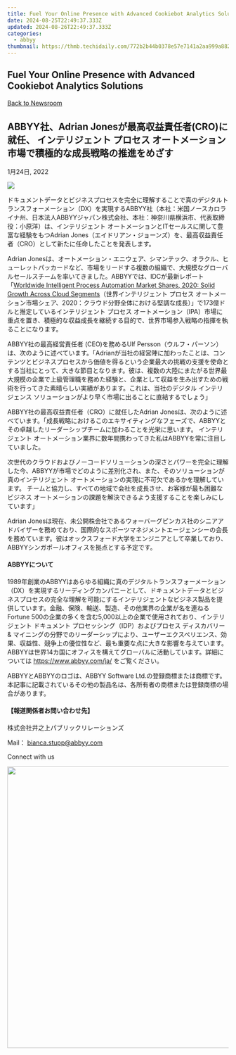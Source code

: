 ```yaml
---
title: Fuel Your Online Presence with Advanced Cookiebot Analytics Solutions
date: 2024-08-25T22:49:37.333Z
updated: 2024-08-26T22:49:37.333Z
categories:
  - abbyy
thumbnail: https://thmb.techidaily.com/772b2b44b0378e57e7141a2aa999a88263926bcf3e3ae208c5af8f61bf24deca.jpg
---
```


## Fuel Your Online Presence with Advanced Cookiebot Analytics Solutions

[Back to Newsroom](https://tools.techidaily.com/abbyy/products/)

## ABBYY社、Adrian Jonesが最高収益責任者(CRO)に就任、 インテリジェント プロセス オートメーション市場で積極的な成長戦略の推進をめざす

1月24日, 2022

![](https://content.abbyy.com/-/media/project/abbyy/abbyy/branchtemplates/shutterstock_1272462163_1296-x-729.jpg?h=729&iar=0&w=1296)

ドキュメントデータとビジネスプロセスを完全に理解することで真のデジタルトランスフォーメーション（DX）を実現するABBYY社（本社：米国ノースカロライナ州、日本法人ABBYYジャパン株式会社、本社：神奈川県横浜市、代表取締役：小原洋）は、インテリジェント オートメーションとITセールスに関して豊富な経験をもつAdrian Jones（エイドリアン・ジョーンズ）を、最高収益責任者（CRO）として新たに任命したことを発表します。

Adrian Jonesは、オートメーション・エニウェア、シマンテック、オラクル、ヒューレットパッカードなど、市場をリードする複数の組織で、大規模なグローバルセールスチームを率いてきました。ABBYYでは、IDCが最新レポート「[Worldwide Intelligent Process Automation Market Shares, 2020: Solid Growth Across Cloud Segments](https://www.idc.com/getdoc.jsp?containerId=US47469221)（世界インテリジェント プロセス オートメーション市場シェア、2020：クラウド分野全体における堅調な成長）」で173億ドルと推定しているインテリジェント プロセス オートメーション（IPA）市場に重点を置き、積極的な収益成長を継続する目的で、世界市場参入戦略の指揮を執ることになります。

ABBYY社の最高経営責任者 (CEO)を務めるUlf Persson（ウルフ・パーソン）は、次のように述べています。「Adrianが当社の経営陣に加わったことは、コンテンツとビジネスプロセスから価値を得るという企業最大の挑戦の支援を使命とする当社にとって、大きな節目となります。彼は、複数の大陸にまたがる世界最大規模の企業で上級管理職を務めた経験と、企業として収益を生み出すための戦術を行ってきた素晴らしい実績があります。これは、当社のデジタル インテリジェンス ソリューションがより早く市場に出ることに直結するでしょう」

ABBYY社の最高収益責任者（CRO）に就任したAdrian Jonesは、次のように述べています。「成長戦略におけるこのエキサイティングなフェーズで、ABBYYとその卓越したリーダーシップチームに加わることを光栄に思います。 インテリジェント オートメーション業界に数年間携わってきた私はABBYYを常に注目していました。

次世代のクラウドおよびノーコードソリューションの深さとパワーを完全に理解した今、ABBYYが市場でどのように差別化され、また、そのソリューションが真のインテリジェント オートメーションの実現に不可欠であるかを理解しています。 チームと協力し、すべての地域で会社を成長させ、お客様が最も困難なビジネス オートメーションの課題を解決できるよう支援することを楽しみにしています」

Adrian Jonesは現在、未公開株会社であるウォーバーグピンカス社のシニアアドバイザーを務めており、国際的なスポーツマネジメントエージェンシーの会長を務めています。彼はオックスフォード大学をエンジニアとして卒業しており、ABBYYシンガポールオフィスを拠点とする予定です。

#### ABBYYについて

1989年創業のABBYYはあらゆる組織に真のデジタルトランスフォーメーション（DX）を実現するリーディングカンパニーとして、ドキュメントデータとビジネスプロセスの完全な理解を可能にするインテリジェントなビジネス製品を提供しています。金融、保険、輸送、製造、その他業界の企業が名を連ねるFortune 500の企業の多くを含む5,000以上の企業で使用されており、インテリジェント ドキュメント プロセッシング（IDP）およびプロセス ディスカバリー & マイニングの分野でのリーダーシップにより、ユーザーエクスペリエンス、効果、収益性、競争上の優位性など、最も重要な点に大きな影響を与えています。ABBYYは世界14カ国にオフィスを構えてグローバルに活動しています。詳細については <https://www.abbyy.com/ja/> をご覧ください。

ABBYYとABBYYのロゴは、ABBYY Software Ltd.の登録商標または商標です。本記事に記載されているその他の製品名は、各所有者の商標または登録商標の場合があります。

#### 【報道関係者お問い合わせ先】

株式会社井之上パブリックリレーションズ 

Mail： [bianca.stupp@abbyy.com](https://tools.techidaily.com/abbyy/products/)

Connect with us

<ins class="adsbygoogle"
     style="display:block"
     data-ad-format="autorelaxed"
     data-ad-client="ca-pub-7571918770474297"
     data-ad-slot="1223367746"></ins>



<ins class="adsbygoogle"
     style="display:block"
     data-ad-client="ca-pub-7571918770474297"
     data-ad-slot="8358498916"
     data-ad-format="auto"
     data-full-width-responsive="true"></ins>

<!-- affiliate ads begin -->
<a href="https://ephamedtechinc.pxf.io/c/5597632/2097467/26400?prodsku=B700" target="_top" id="2097467"><img src="//a.impactradius-go.com/display-ad/26400-2097467" border="0" alt="" width="640" height="640"/></a><img height="0" width="0" src="https://imp.pxf.io/i/5597632/2097467/26400" style="position:absolute;visibility:hidden;" border="0" />
<!-- affiliate ads end -->

